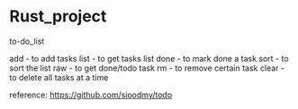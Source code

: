 # Rust_project
to-do_list

add - to add tasks
list - to get tasks list
done - to mark done a task
sort - to sort the list
raw - to get done/todo task
rm - to remove certain task
clear - to delete all tasks at a time

reference:
https://github.com/sioodmy/todo
